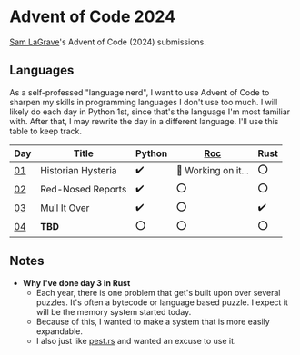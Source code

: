 # Advent of Code 2024

[Sam LaGrave](https://samlagrave.com/)'s Advent of Code (2024) submissions.

## Languages

As a self-professed "language nerd", I want to use Advent of Code to sharpen my skills in programming languages I don't use too much. I will likely do each day in Python 1st, since that's the language I'm most familiar with. After that, I may rewrite the day in a different language. I'll use this table to keep track.

| Day             | Title              | Python              | [Roc](https://www.roc-lang.org/) | Rust               |
| --------------- | ------------------ | ------------------- | -------------------------------- | ------------------ |
| [01](./day01/)  | Historian Hysteria | :heavy_check_mark:  | :construction: Working on it...  | :o:                |
| [02](./day02/)  | Red-Nosed Reports  | :heavy_check_mark:  | :o:                              | :o:                |
| [03](./day03/)  | Mull It Over       | :heavy_check_mark:  | :o:                              | :heavy_check_mark: |
| [04](./day04/)  | **TBD**            | :o:                 | :o:                              | :o:                |

## Notes

- **Why I've done day 3 in Rust**
  - Each year, there is one problem that get's built upon over several puzzles. It's often a bytecode or language based puzzle. I expect it will be the memory system started today.
  - Because of this, I wanted to make a system that is more easily expandable.
  - I also just like [pest.rs](https://pest.rs) and wanted an excuse to use it.

